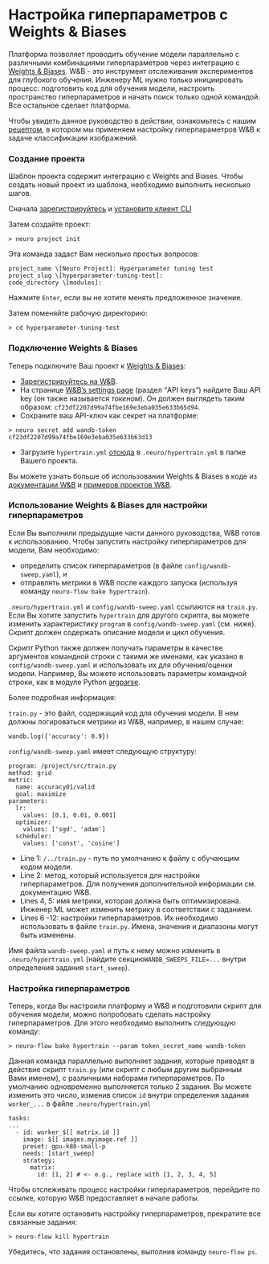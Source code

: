 # Настройка гиперпараметров с Weights & Biases

Платформа позволяет проводить обучение модели параллельно с различными комбинациями гиперпараметров через интеграцию с [Weights & Biases](https://www.wandb.com/). W&B - это инструмент отслеживания экспериментов для глубокого обучения. Инженеру ML нужно только инициировать процесс: подготовить код для обучения модели, настроить пространство гиперпараметров и начать поиск только одной командой. Все остальное сделает платформа.

Чтобы увидеть данное руководство в действии, ознакомьтесь с нашим [рецептом](https://github.com/neuromation/ml-recipe-hyperparam-wandb), в котором мы применяем настройку гиперпараметров W&B к задаче классификации изображений.

### Создание проекта

Шаблон проекта содержит интеграцию с Weights and Biases. Чтобы создать новый проект из шаблона, необходимо выполнить несколько шагов.

Сначала [зарегистрируйтесь](https://neu.ro/) и [установите клиент CLI](https://docs.neu.ro/getting-started#installing-cli)

Затем создайте проект:

```text
> neuro project init
```

Эта команда задаст Вам несколько простых вопросов:

```text
project_name \[Neuro Project]: Hyperparameter tuning test
project_slug \[hyperparameter-tuning-test]:
code_directory \[modules]:
```

Нажмите `Enter`, если вы не хотите менять предложенное значение.

Затем поменяйте рабочую директорию:

```text
> cd hyperparameter-tuning-test
```

### Подключение Weights & Biases

Теперь подключите Ваш проект к [Weights & Biases](https://www.wandb.com/):

* [Зарегистрируйтесь на W&B](https://app.wandb.ai/login?signup=true).
* На странице [W&B’s settings page](https://app.wandb.ai/settings) \(раздел “API keys”\) найдите Ваш API key \(он также называется _токеном_\). Он должен выглядеть таким образом: `cf23df2207d99a74fbe169e3eba035e633b65d94`.
* Сохраните ваш API-ключ как секрет на платформе:

```text
> neuro secret add wandb-token cf23df2207d99a74fbe169e3eba035e633b63d13
```

* Загрузите `hypertrain.yml` [отсюда](https://github.com/neuro-inc/ml-recipe-hyperparam-wandb/blob/master/.neuro/hypertrain.yml) в `.neuro/hypertrain.yml` в папке Вашего проекта.

Вы можете узнать больше об использовании Weights & Biases в коде из [документации W&B](https://docs.wandb.com/library/api/examples) и [примеров проектов ](https://github.com/wandb/examples)[W](https://github.com/wandb/examples)[&B](https://github.com/wandb/examples).

### Использование Weights & Biases для настройки гиперпараметров

Если Вы выполнили предыдущие части данного руководства, W&B готов к использованию. Чтобы запустить настройку гиперпараметров для модели, Вам необходимо:

* определить список гиперпараметров \(в файле `config/wandb-sweep.yaml`\), и
* отправлять метрики в W&B после каждого запуска \(используя команду `neuro-flow bake hypertrain`\).

`.neuro/hypertrain.yml` и `config/wandb-sweep.yaml` ссылаются на `train.py`. Если Вы хотите запустить `hypertrain` для другого скрипта, вы можете изменить характеристику `program` в `config/wandb-sweep.yaml` \(см. ниже\). Скрипт должен содержать описание модели и цикл обучения.

Скрипт Python также должен получать параметры в качестве аргументов командной строки с такими же именами, как указано в `config/wandb-sweep.yaml` и использовать их для обучения/оценки модели. Например, Вы можете использовать параметры командной строки, как в модуле Python [argparse](https://docs.python.org/3/library/argparse.html).

Более подробная информация:

`train.py` - это файл, содержащий код для обучения модели. В нем должны логироваться метрики из W&B, например, в нашем случае:

```text
wandb.log({'accuracy': 0.9})
```

`config/wandb-sweep.yaml` имеет следующую структуру:

```text
program: /project/src/train.py
method: grid
metric:
  name: accuracy01/valid
  goal: maximize
parameters:
  lr:
    values: [0.1, 0.01, 0.001]
  optimizer:
    values: ['sgd', 'adam']
  scheduler:
    values: ['const', 'cosine']
```

* Line 1: `/../train.py` - путь по умолчанию к файлу с обучающим кодом модели.
* Line 2: метод, который используется для настройки гиперпараметров. Для получения дополнительной информации см. документацию W&B.
* Lines 4, 5: имя метрики, которая должна быть оптимизирована. Инженер ML может изменить метрику в соответствии с заданием.
* Lines 6 -12: настройки гиперпараметров. Их необходимо использовать в файле `train.py`. Имена, значения и диапазоны могут быть изменены.

Имя файла `wandb-sweep.yaml` и путь к нему можно изменить в `.neuro/hypertrain.yml` \(найдите секцию`WANDB_SWEEPS_FILE=...` внутри определения задания `start_sweep`\).

### Настройка гиперпараметров

Теперь, когда Вы настроили платформу и W&B и подготовили скрипт для обучения модели, можно попробовать сделать настройку гиперпараметров. Для этого необходимо выполнить следующую команду:

```text
> neuro-flow bake hypertrain --param token_secret_name wandb-token
```

Данная команда параллельно выполняет задания, которые приводят в действие скрипт `train.py` \(или скрипт с любым другим выбранным Вами именем\), с различными наборами гиперпараметров. По умолчанию одновременно выполняется только 2 задания. Вы можете изменить это число, изменив список `id` внутри определения задания `worker_...` в файле `.neuro/hypertrain.yml`

```text
tasks:
...
  - id: worker_$[[ matrix.id ]]
    image: $[[ images.myimage.ref ]]
    preset: gpu-k80-small-p
    needs: [start_sweep]
    strategy:
      matrix:
        id: [1, 2] # <- e.g., replace with [1, 2, 3, 4, 5]
```

Чтобы отслеживать процесс настройки гиперпараметров, перейдите по ссылке, которую W&B предоставляет в начале работы.

Если вы хотите остановить настройку гиперпараметров, прекратите все связанные задания:

```text
> neuro-flow kill hypertrain
```

Убедитесь, что задания остановлены, выполнив команду `neuro-flow ps`.

